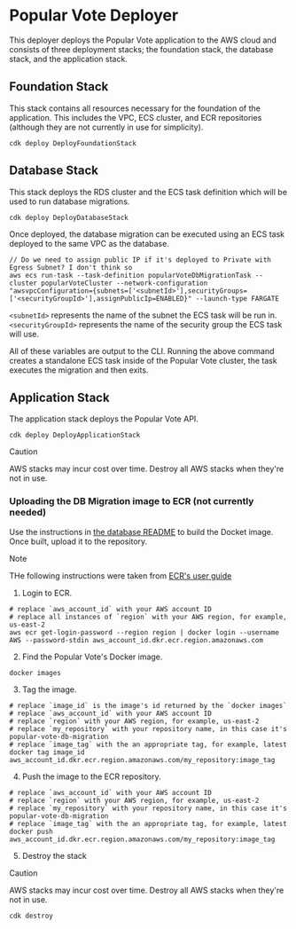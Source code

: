 # Popular Vote Deployer

This deployer deploys the Popular Vote application to the AWS cloud and consists of three deployment stacks; the foundation stack, the database stack, and the application stack.

## Foundation Stack

This stack contains all resources necessary for the foundation of the application. This includes the VPC, ECS cluster, and ECR repositories (although they are not currently in use for simplicity).

```shell
cdk deploy DeployFoundationStack
```

## Database Stack
This stack deploys the RDS cluster and the ECS task definition which will be used to run database migrations.

```shell
cdk deploy DeployDatabaseStack
```

Once deployed, the database migration can be executed using an ECS task deployed to the same VPC as the database.

```shell
// Do we need to assign public IP if it's deployed to Private with Egress Subnet? I don't think so
aws ecs run-task --task-definition popularVoteDbMigrationTask --cluster popularVoteCluster --network-configuration "awsvpcConfiguration={subnets=['<subnetId>'],securityGroups=['<securityGroupId>'],assignPublicIp=ENABLED}" --launch-type FARGATE
```

`<subnetId>` represents the name of the subnet the ECS task will be run in.
`<securityGroupId>` represents the name of the security group the ECS task will use.

All of these variables are output to the CLI. Running the above command creates a standalone ECS task inside of the Popular Vote cluster, the task executes the migration and then exits.

## Application Stack
The application stack deploys the Popular Vote API.

```shell
cdk deploy DeployApplicationStack
```

> [!CAUTION]
> AWS stacks may incur cost over time. Destroy all AWS stacks when they're not in use.


### Uploading the DB Migration image to ECR (not currently needed)

Use the instructions in [the database README](../database/README.md) to build the Docket image. Once built, upload it to
the repository.

> [!NOTE]
> THe following instructions were taken from [ECR's user guide](https://docs.aws.amazon.com/AmazonECR/latest/userguide/docker-push-ecr-image.html)

1. Login to ECR.

```shell
# replace `aws_account_id` with your AWS account ID
# replace all instances of `region` with your AWS region, for example, us-east-2
aws ecr get-login-password --region region | docker login --username AWS --password-stdin aws_account_id.dkr.ecr.region.amazonaws.com
```

2. Find the Popular Vote's Docker image.

```shell
docker images
```

3. Tag the image.

```shell
# replace `image_id` is the image's id returned by the `docker images`
# replace `aws_account_id` with your AWS account ID
# replace `region` with your AWS region, for example, us-east-2
# replace `my_repository` with your repository name, in this case it's popular-vote-db-migration
# replace `image_tag` with the an appropriate tag, for example, latest 
docker tag image_id aws_account_id.dkr.ecr.region.amazonaws.com/my_repository:image_tag
```

4. Push the image to the ECR repository.

```shell
# replace `aws_account_id` with your AWS account ID
# replace `region` with your AWS region, for example, us-east-2
# replace `my_repository` with your repository name, in this case it's popular-vote-db-migration
# replace `image_tag` with the an appropriate tag, for example, latest 
docker push aws_account_id.dkr.ecr.region.amazonaws.com/my_repository:image_tag
```

5. Destroy the stack

> [!CAUTION]
> AWS stacks may incur cost over time. Destroy all AWS stacks when they're not in use.

```shell
cdk destroy
```

